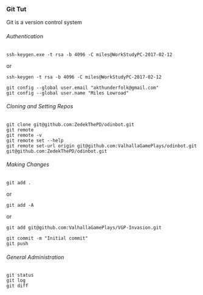 ### Git Tut  
Git is a version control system  
###### Authentication  
```
ssh-keygen.exe -t rsa -b 4096 -C miles@WorkStudyPC-2017-02-12  
```
or  
```
ssh-keygen -t rsa -b 4096 -C miles@WorkStudyPC-2017-02-12
```
```
git config --global user.email "akthunderfolk@gmail.com"  
git config --global user.name "Miles Lowroad"  
```
###### Cloning and Setting Repos  
```
git clone git@github.com:ZedekThePD/odinbot.git  
git remote  
git remote -v  
git remote set --help  
git remote set-url origin git@github.com:ValhallaGamePlays/odinbot.git      git@github.com:ZedekThePD/odinbot.git  
```
###### Making Changes  
```
git add .    
```
or  
```
git add -A  
```
or  
```
git add git@github.com:ValhallaGamePlays/VGP-Invasion.git  
```
```
git commit -m "Initial commit"  
git push  
```
###### General Administration  
```
git status  
git log  
git diff  
```